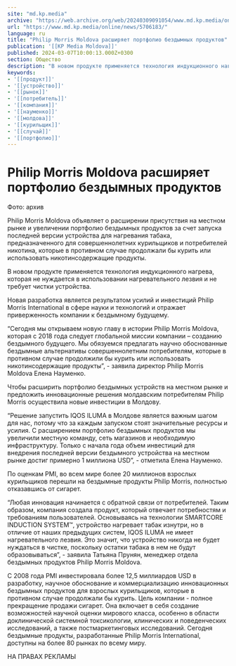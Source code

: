 ```yaml
---
site: "md.kp.media"
archive: "https://web.archive.org/web/20240309091054/www.md.kp.media/online/news/5706183/"
url: "https://www.md.kp.media/online/news/5706183/"
language: ru
title: "Philip Morris Moldova расширяет портфолио бездымных продуктов"
publication: '[[KP Media Moldova]]'
published: 2024-03-07T10:00:13.000Z+0300
section: Общество
description: "В новом продукте применяется технология индукционного нагрева, которая не нуждается в использовании нагревательного лезвия и не требует чистки устройства"
keywords:
- '[[продукт]]'
- '[[устройство]]'
- '[[рынок]]'
- '[[потребитель]]'
- '[[компания]]'
- '[[науменко]]'
- '[[молдова]]'
- '[[курильщик]]'
- '[[случай]]'
- '[[портфолио]]'
---
```


# Philip Morris Moldova расширяет портфолио бездымных продуктов

Фото: архив

Philip Morris Moldova объявляет о расширении присутствия на местном рынке и увеличении портфолио бездымных продуктов за счет запуска последней версии устройства для нагревания табака, предназначенного для совершеннолетних курильщиков и потребителей никотина, которые в противном случае продолжали бы курить или использовать никотинсодержащие продукты.

В новом продукте применяется технология индукционного нагрева, которая не нуждается в использовании нагревательного лезвия и не требует чистки устройства.

Новая разработка является результатом усилий и инвестиций Philip Morris International в сфере науки и технологий и отражает приверженность компании к бездымному будущему.

“Сегодня мы открываем новую главу в истории Philip Morris Moldova, которая с 2018 года следует глобальной миссии компании – созданию бездымного будущего. Мы обязуемся предлагать научно обоснованные бездымные альтернативы совершеннолетним потребителям, которые в противном случае продолжили бы курить или использовать никотинсодержащие продукты”, - заявила директор Philip Morris Moldova Елена Науменко.

Чтобы расширить портфолио бездымных устройств на местном рынке и предложить инновационные решения молдавским потребителям Philip Morris осуществила новые инвестиции в Молдову.

“Решение запустить IQOS ILUMA в Молдове является важным шагом для нас, потому что за каждым запуском стоят значительные ресурсы и усилия. С расширением портфолио бездымных продуктов мы увеличили местную команду, сеть магазинов и необходимую инфраструктуру. Только с начала года объем инвестиций для внедрения последней версии бездымного устройства на местном рынке достиг примерно 1 миллиона USD”, - отметила Елена Науменко.

По оценкам PMI, во всем мире более 20 миллионов взрослых курильщиков перешли на бездымные продукты Philip Morris, полностью отказавшись от сигарет.

“Любая инновация начинается с обратной связи от потребителей. Таким образом, компания создала продукт, который отвечает потребностям и требованиям пользователей. Основываясь на технологии SMARTCORE INDUCTION SYSTEM™, устройство нагревает табак изнутри, но в отличие от наших предыдущих систем, IQOS ILUMA не имеет нагревательного лезвия. Это значит, что устройство никогда не будет нуждаться в чистке, поскольку остатки табака в нем не будут образовываться”, - заявила Татьяна Прунян, менеджер отдела бездымных продуктов Philip Morris Moldova.

С 2008 года PMI инвестировала более 12,5 миллиардов USD в разработку, научное обоснование и коммерциализацию инновационных бездымных продуктов для взрослых курильщиков, которые в противном случае продолжали бы курить. Цель компании - полное прекращение продажи сигарет. Она включает в себя создание возможностей научной оценки мирового класса, особенно в области доклинической системной токсикологии, клинических и поведенческих исследований, а также постмаркетинговых исследований. Сегодня бездымные продукты, разработанные Philip Morris International, доступны на более 80 рынках по всему миру.

НА ПРАВАХ РЕКЛАМЫ